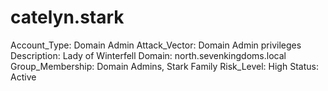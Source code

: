 # catelyn.stark

Account_Type: Domain Admin
Attack_Vector: Domain Admin privileges
Description: Lady of Winterfell
Domain: north.sevenkingdoms.local
Group_Membership: Domain Admins, Stark Family
Risk_Level: High
Status: Active